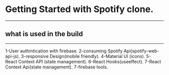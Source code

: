 # Getting Started with Spotify clone.

******************************
## what is used in the build
****************************
1-User authintication with firebase.
2-consuming Spotify Api(spotify-web-api-js).
3-responsive Design(mobile friendly).
4-Material UI (icons).
5- React Context API (state management).
6-React Hooks(useeffect).
7-React Context Api(state management).
7-firebase tools.

 



 